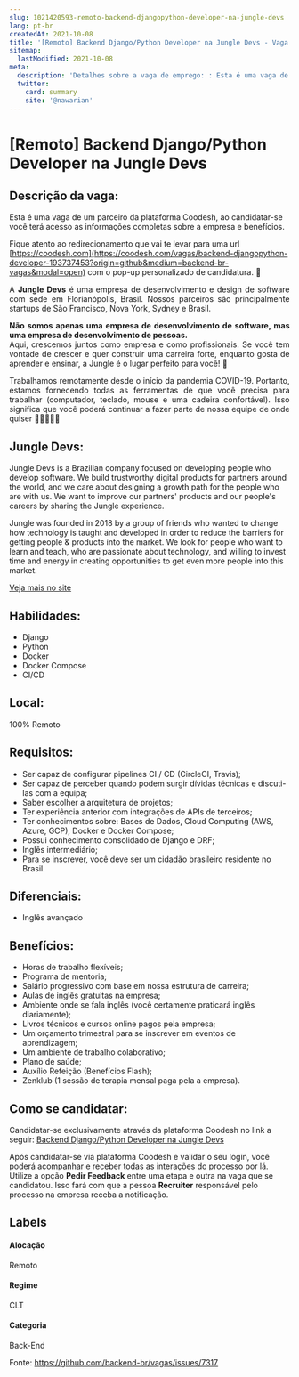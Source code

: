 ```yaml
---
slug: 1021420593-remoto-backend-djangopython-developer-na-jungle-devs
lang: pt-br
createdAt: 2021-10-08
title: '[Remoto] Backend Django/Python Developer na Jungle Devs - Vaga de Emprego'
sitemap:
  lastModified: 2021-10-08
meta:
  description: 'Detalhes sobre a vaga de emprego: : Esta é uma vaga de um parceiro da plataforma Coodesh, ao candidatar-se você terá acesso as informações completas sobre a empresa e benefícios.  Fique atento ao redirecionamento que vai te levar para uma url [https://coodesh.com](https://coodesh.com/vagas/backend-djangopython-developer-193737453?origin=github&medium=backend-br-vagas&modal=open) com o pop-up personalizado de candidatura. 👋 <p style="text-align:justify;">A <strong>Jungle Devs</strong> é uma empresa de desenvolvimento e design de software com sede em Florianópolis, Brasil. Nossos parceiros são principalmente startups de São Francisco, Nova York, Sydney e Brasil.</p> <p style="text-align:justify;"><strong>Não somos apenas uma empresa de desenvolvimento de software, mas uma empresa de desenvolvimento de pessoas.</strong><br>Aqui, crescemos juntos como empresa e como profissionais. Se você tem vontade de crescer e quer construir uma carreira forte, enquanto gosta de aprender e ensinar, a Jungle é o lugar perfeito para você! 🚀</p> <p style="text-align:justify;">Trabalhamos remotamente desde o início da pandemia COVID-19. Portanto, estamos fornecendo todas as ferramentas de que você precisa para trabalhar (computador, teclado, mouse e uma cadeira confortável). Isso significa que você poderá continuar a fazer parte de nossa equipe de onde quiser 👩🏽‍💻👨‍💻</p>'
  twitter:
    card: summary
    site: '@nawarian'
---
```


# [Remoto] Backend Django/Python Developer na Jungle Devs

## Descrição da vaga: 
Esta é uma vaga de um parceiro da plataforma Coodesh, ao candidatar-se você terá acesso as informações completas sobre a empresa e benefícios.


Fique atento ao redirecionamento que vai te levar para uma url [https://coodesh.com](https://coodesh.com/vagas/backend-djangopython-developer-193737453?origin=github&medium=backend-br-vagas&modal=open) com o pop-up personalizado de candidatura. 👋
<p style="text-align:justify;">A <strong>Jungle Devs</strong> é uma empresa de desenvolvimento e design de software com sede em Florianópolis, Brasil. Nossos parceiros são principalmente startups de São Francisco, Nova York, Sydney e Brasil.</p>
<p style="text-align:justify;"><strong>Não somos apenas uma empresa de desenvolvimento de software, mas uma empresa de desenvolvimento de pessoas.</strong><br>Aqui, crescemos juntos como empresa e como profissionais. Se você tem vontade de crescer e quer construir uma carreira forte, enquanto gosta de aprender e ensinar, a Jungle é o lugar perfeito para você! 🚀</p>
<p style="text-align:justify;">Trabalhamos remotamente desde o início da pandemia COVID-19. Portanto, estamos fornecendo todas as ferramentas de que você precisa para trabalhar (computador, teclado, mouse e uma cadeira confortável). Isso significa que você poderá continuar a fazer parte de nossa equipe de onde quiser 👩🏽‍💻👨‍💻</p>

## Jungle Devs: 
 <p>Jungle Devs is a Brazilian company focused on developing people who develop software. We build trustworthy digital products for partners around the world, and we care about designing a growth path for the people who are with us. We want to improve our partners' products and our people's careers by sharing the Jungle experience.</p>
<p>Jungle was founded in 2018 by a group of friends who wanted to change how technology is taught and developed in order to reduce the barriers for getting people &amp; products into the market. We look for people who want to learn and teach, who are passionate about technology, and willing to invest time and energy in creating opportunities to get even more people into this market.</p><a href='https://coodesh.com/empresas/jungle-devs'>Veja mais no site</a>

 ## Habilidades: 
 - Django 
- Python 
- Docker 
- Docker Compose 
- CI/CD
## Local: 
 100% Remoto
## Requisitos: 
 - Ser capaz de configurar pipelines CI / CD (CircleCI, Travis); 
- Ser capaz de perceber quando podem surgir dívidas técnicas e discuti-las com a equipa; 
- Saber escolher a arquitetura de projetos; 
- Ter experiência anterior com integrações de APIs de terceiros; 
- Ter conhecimentos sobre: ​​Bases de Dados, Cloud Computing (AWS, Azure, GCP), Docker e Docker Compose; 
- Possui conhecimento consolidado de Django e DRF; 
- Inglês intermediário; 
- Para se inscrever, você deve ser um cidadão brasileiro residente no Brasil.
## Diferenciais: 
 - Inglês avançado
## Benefícios: 
 - Horas de trabalho flexíveis; 
- Programa de mentoria; 
- Salário progressivo com base em nossa estrutura de carreira; 
- Aulas de inglês gratuitas na empresa; 
- Ambiente onde se fala inglês (você certamente praticará inglês diariamente); 
- Livros técnicos e cursos online pagos pela empresa; 
- Um orçamento trimestral para se inscrever em eventos de aprendizagem; 
- Um ambiente de trabalho colaborativo; 
- Plano de saúde; 
- Auxílio Refeição (Benefícios Flash); 
- Zenklub (1 sessão de terapia mensal paga pela a empresa).
## Como se candidatar:
Candidatar-se exclusivamente através da plataforma Coodesh no link a seguir: [Backend Django/Python Developer na Jungle Devs](https://coodesh.com/vagas/backend-djangopython-developer-193737453?origin=github&medium=backend-br-vagas&modal=open)


Após candidatar-se via plataforma Coodesh e validar o seu login, você poderá acompanhar e receber todas as interações do processo por lá. Utilize a opção **Pedir Feedback** entre uma etapa e outra na vaga que se candidatou. Isso fará com que a pessoa **Recruiter** responsável pelo processo na empresa receba a notificação.
## Labels
#### Alocação
Remoto
#### Regime
CLT
#### Categoria
Back-End

Fonte: https://github.com/backend-br/vagas/issues/7317
